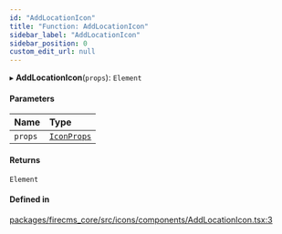 ```yaml
---
id: "AddLocationIcon"
title: "Function: AddLocationIcon"
sidebar_label: "AddLocationIcon"
sidebar_position: 0
custom_edit_url: null
---
```


▸ **AddLocationIcon**(`props`): `Element`

#### Parameters

| Name | Type |
| :------ | :------ |
| `props` | [`IconProps`](../types/IconProps.md) |

#### Returns

`Element`

#### Defined in

[packages/firecms_core/src/icons/components/AddLocationIcon.tsx:3](https://github.com/FireCMSco/firecms/blob/d45f3739/packages/firecms_core/src/icons/components/AddLocationIcon.tsx#L3)
